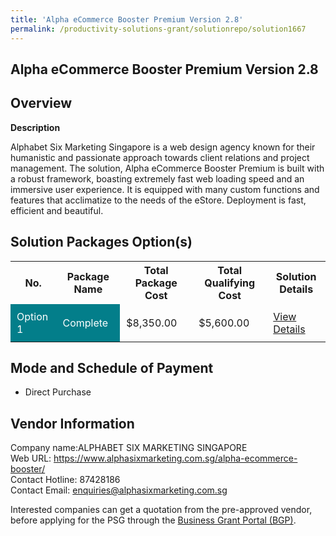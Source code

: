 ```yaml
---
title: 'Alpha eCommerce Booster Premium Version 2.8'
permalink: /productivity-solutions-grant/solutionrepo/solution1667
---
```


## Alpha eCommerce Booster Premium Version 2.8

## Overview

**Description**

Alphabet Six Marketing Singapore is a web design agency known for their humanistic and passionate approach towards client relations and project management. The solution, Alpha eCommerce Booster Premium is built with a robust framework, boasting extremely fast web loading speed and an immersive user experience. It is equipped with many custom functions and features that acclimatize to the needs of the eStore. Deployment is fast, efficient and beautiful.

## Solution Packages Option(s)

<table>
<tr>
<th><b>No.</b></th>
<th><b>Package Name</b></th>
<th><b>Total Package Cost</b></th>
<th><b>Total Qualifying Cost</b></th>
<th><b>Solution Details</b></th>
</tr>
<tr>
<td style='padding: 10px; background-color: #037E8A; color: #FFFFFF;'>Option 1</td>
<td style='padding: 10px; background-color: #037E8A; color: #FFFFFF;'>Complete</td>
<td style='padding: 10px;'>$8,350.00</td>
<td style='padding: 10px;'>$5,600.00</td>
<td style='padding: 10px;'><a href='/images/psg/Alphabet_Six_Marketing_Alpha_eCommerce_Desensitised_Annex3_Part1.pdf' target='_blank'>View Details</a></td>
</tr>
</table>

## Mode and Schedule of Payment

 - Direct Purchase

## Vendor Information

 Company name:ALPHABET SIX MARKETING SINGAPORE<br>Web URL: https://www.alphasixmarketing.com.sg/alpha-ecommerce-booster/ <br>Contact Hotline: 87428186 <br>Contact Email: enquiries@alphasixmarketing.com.sg 

Interested companies can get a quotation from the pre-approved vendor, before applying for the PSG through the <a href='https://www.businessgrants.gov.sg/' target='_blank' rel='noopener'>Business Grant Portal (BGP)</a>.

<script src="/jquery/resize-tables.js"></script>
